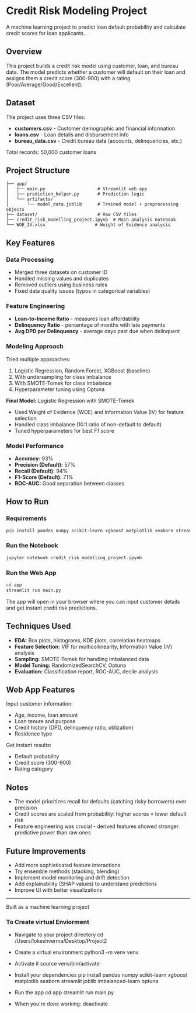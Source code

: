 # Credit Risk Modeling Project

A machine learning project to predict loan default probability and calculate credit scores for loan applicants.

## Overview

This project builds a credit risk model using customer, loan, and bureau data. The model predicts whether a customer will default on their loan and assigns them a credit score (300-900) with a rating (Poor/Average/Good/Excellent).

## Dataset

The project uses three CSV files:
- **customers.csv** - Customer demographic and financial information
- **loans.csv** - Loan details and disbursement info
- **bureau_data.csv** - Credit bureau data (accounts, delinquencies, etc.)

Total records: 50,000 customer loans

## Project Structure

```
├── app/
│   ├── main.py                    # Streamlit web app
│   ├── prediction_helper.py       # Prediction logic
│   └── artifacts/
│       └── model_data.joblib      # Trained model + preprocessing objects
├── dataset/                       # Raw CSV files
├── credit_risk_modelling_project.ipynb  # Main analysis notebook
└── WOE_IV.xlsx                   # Weight of Evidence analysis
```

## Key Features

### Data Processing
- Merged three datasets on customer ID
- Handled missing values and duplicates
- Removed outliers using business rules
- Fixed data quality issues (typos in categorical variables)

### Feature Engineering
- **Loan-to-Income Ratio** - measures loan affordability
- **Delinquency Ratio** - percentage of months with late payments
- **Avg DPD per Delinquency** - average days past due when delinquent

### Modeling Approach
Tried multiple approaches:
1. Logistic Regression, Random Forest, XGBoost (baseline)
2. With undersampling for class imbalance
3. With SMOTE-Tomek for class imbalance
4. Hyperparameter tuning using Optuna

**Final Model:** Logistic Regression with SMOTE-Tomek
- Used Weight of Evidence (WOE) and Information Value (IV) for feature selection
- Handled class imbalance (10:1 ratio of non-default to default)
- Tuned hyperparameters for best F1 score

### Model Performance
- **Accuracy:** 93%
- **Precision (Default):** 57%
- **Recall (Default):** 94%
- **F1-Score (Default):** 71%
- **ROC-AUC:** Good separation between classes

## How to Run

### Requirements
```bash
pip install pandas numpy scikit-learn xgboost matplotlib seaborn streamlit joblib imbalanced-learn optuna
```

### Run the Notebook
```bash
jupyter notebook credit_risk_modelling_project.ipynb
```

### Run the Web App
```bash
cd app
streamlit run main.py
```

The app will open in your browser where you can input customer details and get instant credit risk predictions.

## Techniques Used

- **EDA:** Box plots, histograms, KDE plots, correlation heatmaps
- **Feature Selection:** VIF for multicollinearity, Information Value (IV) analysis
- **Sampling:** SMOTE-Tomek for handling imbalanced data
- **Model Tuning:** RandomizedSearchCV, Optuna
- **Evaluation:** Classification report, ROC-AUC, decile analysis

## Web App Features

Input customer information:
- Age, income, loan amount
- Loan tenure and purpose
- Credit history (DPD, delinquency ratio, utilization)
- Residence type

Get instant results:
- Default probability
- Credit score (300-900)
- Rating category

## Notes

- The model prioritizes recall for defaults (catching risky borrowers) over precision
- Credit scores are scaled from probability: higher scores = lower default risk
- Feature engineering was crucial - derived features showed stronger predictive power than raw ones

## Future Improvements

- Add more sophisticated feature interactions
- Try ensemble methods (stacking, blending)
- Implement model monitoring and drift detection
- Add explainability (SHAP values) to understand predictions
- Improve UI with better visualizations

---

Built as a machine learning project


### To Create virtual Enviorment

- Navigate to your project directory
cd /Users/lokeshverma/Desktop/Project2

- Create a virtual environment
python3 -m venv venv

- Activate it
source venv/bin/activate

- Install your dependencies
pip install pandas numpy scikit-learn xgboost matplotlib seaborn streamlit joblib imbalanced-learn optuna

- Run the app
cd app
streamlit run main.py

- When you're done working:
deactivate
